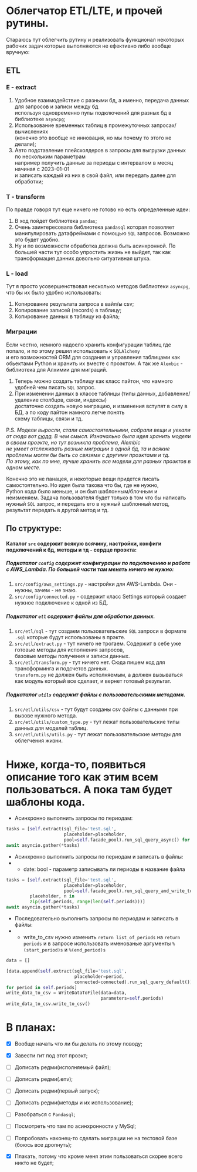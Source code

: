 # Облегчатор ETL/LTE, и прочей рутины.

Стараюсь тут облегчить рутину и реализовать функционал некоторых  
рабочих задач которые выполняются не ефективно либо вообще вручную:
## ETL
### E - extract
1. Удобное взаимодействие с разными бд, а именно, передача данных для запросов и записи между бд  
используя одновременно пулы подключений для разных бд в библиотеке `asyncpg`;
2. Использование временных таблиц в промежуточных запросах/вычислениях  
(конечно это вообще не инновация, но мы почему то этого не делали);
3. Авто подставление плейсхолдеров в запросы для выгрузки данных по нескольким параметрам  
например получить данные за периоды с интервалом в месяц начиная с 2023-01-01  
и записать каждый из них в свой файл, или передать далее для обработки;
### T - transform
По правде говоря тут еще ничего не готово но есть определенные идеи:
1. В ход пойдет библиотека `pandas`;
2. Очень заинтересовала библиотека `pandasql` которая позволяет манипулировать датафреймами
с помощью `SQL` запросов. Возможно это будет удобно.
3. Ну и по возможности обработка должна быть асинхронной.
По большей части тут особо упростить жизнь не выйдет, так как трансформация данних довольно ситуативная штука.
### L - load
Тут я просто усовершенствовал несколько методов библиотеки `asyncpg`, что бы их было удобно использовать:
1. Копирование результата запроса в вайл/ы csv;
2. Копирование записей (records) в таблицу;
3. Копирование данных в таблицу из файла;

### Миграции

Если честно, немного надоело хранить конфигурации таблиц где попало, и по этому решил использовать к `SQLAlchemy`  
и его возможностей ORM для создания и управления таблицами как обьектами Python и хранить их вместе с проэктом.
А так же `Alembic` - библиотека для Алхимии для миграций.
1. Теперь можно создать таблицу как класс пайтон, что намного удобней чем писать `SQL` запрос.
2. При изменении данных в классе таблицы (типы данных, добавление/удаление столбцов, связи, индексы)  
достаточно создать новую миграцию, и изменения вступят в силу в БД, а по коду пайтон намного легче понять  
схему таблицы, связи и тд.

P.S. *Модели выросли, стали самостоятельными, собрали вещи и уехали от сюда вот [сюда](https://github.com/Aurum-Stella/migrations).
В чем смысл. Изначально была идея хранить модели в своем проэкте, но тут возникла проблема, Alembic  
не умеет отслеживать разные миграции в одной бд, та и всякие проблемы могли бы быть со связями с другими проэктами и тд.  
По этому, как по мне, лучше хранить все модели для разных проэктов в одном месте.*

Конечно это не панацея, и некоторые вещи придется писать самостоятельно. Но идея была такова что бы, где не нужно,  
Python кода было меньше, и он был шаблонным/блочным и неизменяем. Задача пользователя будет только в том что бы написать  
нужный `SQL` запрос, и передать его в нужный шаблонный метод, результат передать в другой метод и тд.

## По структуре:
#### Каталог `src` содержит всякую всячину, настройки, конфиги подключений к бд, методы и тд - сердце проэкта:
##### Подкаталог `config` содержит конфигурации по подключению и работе с AWS_Lambda.  По большей части там менять ничего не нужно:
1. `src/config/aws_settings.py` - настройки для AWS-Lambda. Они - нужны, зачем - не знаю.
2. `src/config/connected.py` - содержит класс Settings который создает нужное подключение к одной из БД.
##### Подкаталог `etl` содержит файлы для обработки данных. 
1. `src/etl/sql` - тут создаем пользовательские `SQL` запроси в формате `.sql` которые будут использованы в прэкте.
2. `src/etl/extract.py` - тут ничего не трогаем. Содержит в себе уже готовые методы для исполнения запросов,   
базовые методы получения и записи данных.
3. `src/etl/transform.py` - тут ничего нет. Сюда пишем код для трансформинга и подсчетов данных.  
`transform.py` не должен быть исполняемым, а должен вызываться как модуль который все сделает, и вернет готовый результат.


##### Подкаталог `utils` содержит файлы c пользовательскими методами.
1. `src/etl/utils/csv` - тут будут созданы csv файлы с данными при вызове нужного метода.
2. `src/etl/utils/custom_type.py` - тут лежат пользовательские типы данных для моделей таблиц.
3. `src/etl/utils/utils.py` - тут лежат пользовательские методы для облегчения жизни. 

# Ниже, когда-то, появиться описание того как этим всем пользоваться. А пока там будет шаблоны кода.


* Асинхронно выполнить запросы по периодам:
```python
tasks = [self.extract(sql_file='test.sql', 
                      placeholder=placeholder, 
                      pool=self.facade_pool).run_sql_query_async() for placeholder in self.periods]
await asyncio.gather(*tasks)
```

* Асинхронно выполнить запросы по периодам и записать в файлы:
* * date: bool - параметр записывать ли периоды в название файла
```python
tasks = [self.extract(sql_file='test.sql',
                      placeholder=placeholder,
                      pool=self.facade_pool).run_sql_query_and_write_to_file(date=True, number=n) for
         placeholder, n in
         zip(self.periods, range(len(self.periods)))]
await asyncio.gather(*tasks)
```

* Последовательно выполнить запросы по периодам и записать в файлы:
* * write_to_csv нужно изменить `return list_of_periods` на `return periods` 
и в запросе использовать именованые аргументы `%(start_period)s` и `%(end_period)s`
```python
data = []

[data.append(self.extract(sql_file='test.sql',
                          placeholder=period, 
                          connected=connected).run_sql_query_default())
for period in self.periods]
write_data_to_csv = WriteDataToFile(data=data,
                                    parameters=self.periods)
write_data_to_csv.write_to_csv()
```


# В планах:
- [x] Вообще начать что ли бы делать по этому поводу;
- [x] Завести гит под этот проэкт;
- [ ] Дописать редми(исполняемый файл);
- [ ] Дописать редми(.env);
- [ ] Дописать редми(первый запуск);
- [ ] Дописать редми(методы и их использование);
- [ ] Разобраться с `Pandasql`;
- [ ] Посмотреть что там по асинхронности у MySql;
- [ ] Попробовать наконец-то сделать миграции не на тестовой базе (боюсь все дропнуть);
- [x] Плакать, потому что кроме меня этим пользоваться скорее всего никто не будет;



